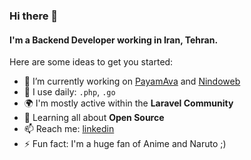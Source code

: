 ### Hi there 👋
#### I'm a Backend Developer working in Iran, Tehran.

Here are some ideas to get you started:

- 🔭 I’m currently working on [PayamAva](https://payamava.net/) and [Nindoweb](https://nindoweb.com/)
- 💅 I use daily: `.php`, `.go`
- 🌍 I'm mostly active within the **Laravel Community**
- 🌱 Learning all about **Open Source**
- 📫 Reach me: [linkedin](https://www.linkedin.com/in/mohsen-bagheri-6a0603165/)
- ⚡️ Fun fact: I'm a huge fan of Anime and Naruto ;)
